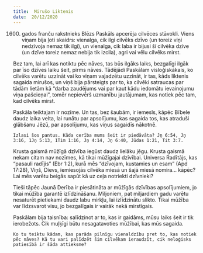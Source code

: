 ```yaml
---
title:  Mirušo Liktenis
date:  20/12/2020
---
```


1600. gados franču rakstnieks Blēzs Paskāls apcerēja cilvēces stāvokli. Viens viņam bija ļoti skaidrs: vienalga, cik ilgi cilvēks dzīvo (un toreiz viņi nedzīvoja nemaz tik ilgi), un vienalga, cik laba ir bijusi šī cilvēka dzīve (un dzīve toreiz nemaz nebija tik izcila), agri vai vēlu cilvēks mirst.

Bez tam, lai arī kas notiktu pēc nāves, tas būs ilgāks laiks, bezgalīgi ilgāk par īso dzīves laiku šeit, pirms nāves. Tādējādi Paskālam visloģiskākais, ko cilvēks varētu uzzināt vai ko viņam vajadzētu uzzināt, ir tas, kāds liktenis sagaida mirušos, un viņš bija pārsteigts par to, ka cilvēki satraucas par tādām lietām kā “darba zaudējums vai par kaut kādu iedomātu ievainojumu viņa pašcieņai”, tomēr nepievērš uzmanību jautājumam, kas notiek pēc tam, kad cilvēks mirst.

Paskāla teiktajam ir nozīme. Un tas, bez šaubām, ir iemesls, kāpēc Bībele daudz laika velta, lai runātu par apsolījumu, kas sagaida tos, kas atraduši glābšanu Jēzū, par apsolījumu, kas viņus sagaidīs nākotnē.

`Izlasi šos pantus. Kāda cerība mums šeit ir piedāvāta? Jņ 6:54, Jņ 3:16, 1Jņ 5:13, 1Tim 1:16, Jņ 4:14, Jņ 6:40, Jūdas 1:21, Tit 3:7.`

Krusta gaismā mūžīgā dzīvība iegūst daudz lielāku jēgu. Krusta gaismā nekam citam nav nozīmes, kā tikai mūžīgajai dzīvībai. Universa Radītājs, kas “pasauli radījis” (Ebr 1:2), kurā mēs “dzīvojam, kustamies un esam” (Apd 17:28), Viņš, Dievs, iemiesojās cilvēka miesā un šajā miesā nomira… kāpēc? Lai mēs varētu beigās sapūt kā uz ceļa notriekti dzīvnieki?

Tieši tāpēc Jaunā Derība ir piesātināta ar mūžīgās dzīvības apsolījumiem, jo tikai mūžība garantē izlīdzināšanu. Miljoniem, pat miljardiem gadu varētu nesaturēt pietiekami daudz labu mirkļu, lai izlīdzinātu slikto. Tikai mūžība var līdzsvarot visu, jo bezgalīgais ir vairāk nekā mirstīgais.

Paskālam bija taisnība: salīdzinot ar to, kas ir gaidāms, mūsu laiks šeit ir tik ierobežots. Cik muļķīgi būtu nesagatavoties mūžībai, kas mūs sagaida.

`Ko tu teiktu kādam, kas parāda pilnīgu vienaldzību pret to, kas notiek pēc nāves? Kā tu vari palīdzēt šim cilvēkam ieraudzīt, cik neloģisks patiesībā ir šāda attieksme?`